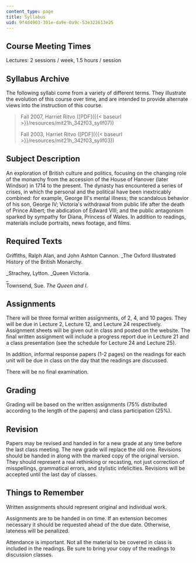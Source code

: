 ```yaml
---
content_type: page
title: Syllabus
uid: 9f4d4903-301e-da9e-0a9c-53e322613e25
---
```


Course Meeting Times
--------------------

Lectures: 2 sessions / week, 1.5 hours / session

Syllabus Archive
----------------

The following syllabi come from a variety of different terms. They illustrate the evolution of this course over time, and are intended to provide alternate views into the instruction of this course.

> Fall 2007, Harriet Ritvo ([PDF]({{< baseurl >}}/resources/mit21h_342f03_syllf07))
> 
> Fall 2003, Harriet Ritvo ([PDF]({{< baseurl >}}/resources/mit21h_342f03_syllf03))

Subject Description
-------------------

An exploration of British culture and politics, focusing on the changing role of the monarchy from the accession of the House of Hanover (later Windsor) in 1714 to the present. The dynasty has encountered a series of crises, in which the personal and the political have been inextricably combined: for example, George III's mental illness; the scandalous behavior of his son, George IV; Victoria's withdrawal from public life after the death of Prince Albert; the abdication of Edward VIII; and the public antagonism sparked by sympathy for Diana, Princess of Wales. In addition to readings, materials include portraits, news footage, and films.

Required Texts
--------------

Griffiths, Ralph Alan, and John Ashton Cannon. _The Oxford Illustrated History of the British Monarchy.  
  
_Strachey, Lytton. _Queen Victoria.  
_  
Townsend, Sue. _The Queen and I._

Assignments
-----------

There will be three formal written assignments, of 2, 4, and 10 pages. They will be due in Lecture 2, Lecture 12, and Lecture 24 respectively. Assignment sheets will be given out in class and posted on the website. The final written assignment will include a progress report due in Lecture 21 and a class presentation (see the schedule for Lecture 24 and Lecture 25).

In addition, informal response papers (1-2 pages) on the readings for each unit will be due in class on the day that the readings are discussed.

There will be no final examination.

Grading
-------

Grading will be based on the written assignments (75% distributed according to the length of the papers) and class participation (25%).

Revision
--------

Papers may be revised and handed in for a new grade at any time before the last class meeting. The new grade will replace the old one. Revisions should be handed in along with the marked copy of the original version. They should represent a real rethinking or recasting, not just correction of misspellings, grammatical errors, and stylistic infelicities. Revisions will be accepted until the last day of classes.

Things to Remember
------------------

Written assignments should represent original and individual work.

Assignments are to be handed in on time. If an extension becomes necessary it should be requested ahead of the due date. Otherwise, lateness will be penalized.

Attendance is important. Not all the material to be covered in class is included in the readings. Be sure to bring your copy of the readings to discussion classes.